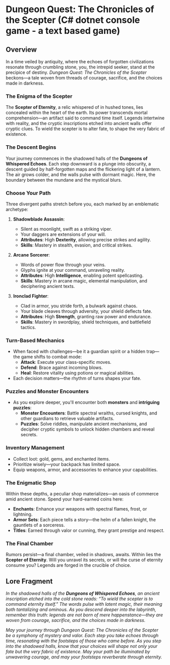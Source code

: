 # Dungeon Quest: The Chronicles of the Scepter (C# dotnet console game - a text based game)

## Overview

In a time veiled by antiquity, where the echoes of forgotten civilizations resonate through crumbling stone, you, the intrepid seeker, stand at the precipice of destiny. _Dungeon Quest: The Chronicles of the Scepter_ beckons—a tale woven from threads of courage, sacrifice, and the choices made in darkness.

### The Enigma of the Scepter

The **Scepter of Eternity**, a relic whispered of in hushed tones, lies concealed within the heart of the earth. Its power transcends mortal comprehension—an artifact said to command time itself. Legends intertwine with reality, and the cryptic inscriptions etched into ancient walls offer cryptic clues. To wield the scepter is to alter fate, to shape the very fabric of existence.

### The Descent Begins

Your journey commences in the shadowed halls of the **Dungeons of Whispered Echoes**. Each step downward is a plunge into obscurity, a descent guided by half-forgotten maps and the flickering light of a lantern. The air grows colder, and the walls pulse with dormant magic. Here, the boundary between the mundane and the mystical blurs.

### Choose Your Path

Three divergent paths stretch before you, each marked by an emblematic archetype:

1. **Shadowblade Assassin**:

    - Silent as moonlight, swift as a striking viper.
    - Your daggers are extensions of your will.
    - **Attributes**: High **Dexterity**, allowing precise strikes and agility.
    - **Skills**: Mastery in stealth, evasion, and critical strikes.

2. **Arcane Sorcerer**:

    - Words of power flow through your veins.
    - Glyphs ignite at your command, unraveling reality.
    - **Attributes**: High **Intelligence**, enabling potent spellcasting.
    - **Skills**: Mastery in arcane magic, elemental manipulation, and deciphering ancient texts.

3. **Ironclad Fighter**:
    - Clad in armor, you stride forth, a bulwark against chaos.
    - Your blade cleaves through adversity, your shield deflects fate.
    - **Attributes**: High **Strength**, granting raw power and endurance.
    - **Skills**: Mastery in swordplay, shield techniques, and battlefield tactics.

### Turn-Based Mechanics

-   When faced with challenges—be it a guardian spirit or a hidden trap—the game shifts to combat mode:
    -   **Attack**: Execute your class-specific moves.
    -   **Defend**: Brace against incoming blows.
    -   **Heal**: Restore vitality using potions or magical abilities.
-   Each decision matters—the rhythm of turns shapes your fate.

### Puzzles and Monster Encounters

-   As you explore deeper, you'll encounter both **monsters** and **intriguing puzzles**:
    -   **Monster Encounters**: Battle spectral wraiths, cursed knights, and other guardians to retrieve valuable artifacts.
    -   **Puzzles**: Solve riddles, manipulate ancient mechanisms, and decipher cryptic symbols to unlock hidden chambers and reveal secrets.

### Inventory Management

-   Collect loot: gold, gems, and enchanted items.
-   Prioritize wisely—your backpack has limited space.
-   Equip weapons, armor, and accessories to enhance your capabilities.

### The Enigmatic Shop

Within these depths, a peculiar shop materializes—an oasis of commerce amid ancient stone. Spend your hard-earned coins here:

-   **Enchants**: Enhance your weapons with spectral flames, frost, or lightning.
-   **Armor Sets**: Each piece tells a story—the helm of a fallen knight, the gauntlets of a sorceress.
-   **Titles**: Earned through valor or cunning, they grant prestige and respect.

### The Final Chamber

Rumors persist—a final chamber, veiled in shadows, awaits. Within lies the **Scepter of Eternity**. Will you unravel its secrets, or will the curse of eternity consume you? Legends are forged in the crucible of choice.

## Lore Fragment

_In the shadowed halls of the ***Dungeons of Whispered Echoes***, an ancient inscription etched into the cold stone reads: “To wield the scepter is to command eternity itself.” The words pulse with latent magic, their meaning both tantalizing and ominous. As you descend deeper into the labyrinth, remember this truth: legends are not born of mere happenstance—they are woven from courage, sacrifice, and the choices made in darkness._

_May your journey through Dungeon Quest: The Chronicles of the Scepter be a symphony of mystery and valor. Each step you take echoes through time, resonating with the footsteps of those who came before. As you step into the shadowed halls, know that your choices will shape not only your fate but the very fabric of existence. May your path be illuminated by unwavering courage, and may your footsteps reverberate through eternity._
